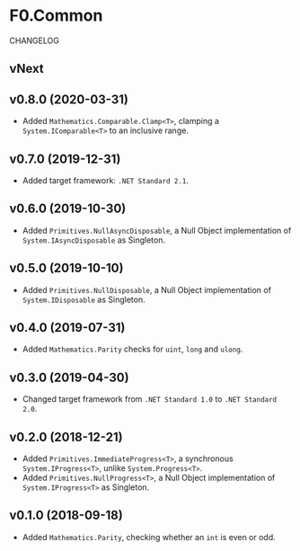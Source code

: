 # F0.Common
CHANGELOG

## vNext

## v0.8.0 (2020-03-31)
- Added `Mathematics.Comparable.Clamp<T>`, clamping a `System.IComparable<T>` to an inclusive range.

## v0.7.0 (2019-12-31)
- Added target framework: `.NET Standard 2.1`.

## v0.6.0 (2019-10-30)
- Added `Primitives.NullAsyncDisposable`, a Null Object implementation of `System.IAsyncDisposable` as Singleton.

## v0.5.0 (2019-10-10)
- Added `Primitives.NullDisposable`, a Null Object implementation of `System.IDisposable` as Singleton.

## v0.4.0 (2019-07-31)
- Added `Mathematics.Parity` checks for `uint`, `long` and `ulong`.

## v0.3.0 (2019-04-30)
- Changed target framework from `.NET Standard 1.0` to `.NET Standard 2.0`.

## v0.2.0 (2018-12-21)
- Added `Primitives.ImmediateProgress<T>`, a synchronous `System.IProgress<T>`, unlike `System.Progress<T>`.
- Added `Primitives.NullProgress<T>`, a Null Object implementation of `System.IProgress<T>` as Singleton.

## v0.1.0 (2018-09-18)
- Added `Mathematics.Parity`, checking whether an `int` is even or odd.
